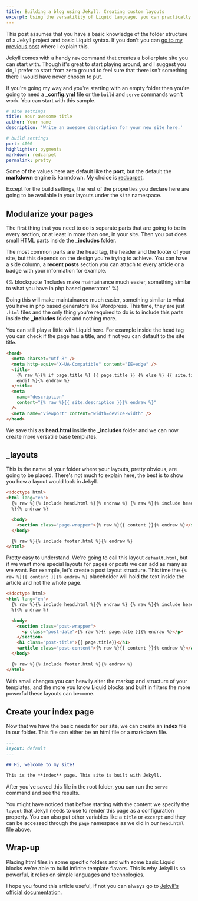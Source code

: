 ```yaml
---
title: Building a blog using Jekyll. Creating custom layouts
excerpt: Using the versatility of Liquid language, you can practically build any layout you want in Jekyll. Here's a quick explanation on how to do it.
---
```


This post assumes that you have a basic knowledge of the folder structure of a Jekyll project and basic Liquid syntax. If you don't you can [go to my previous post](/2015/07/building-blog-jekyll-installation-setup/) where I explain this.

Jekyll comes with a handy `new` command that creates a boilerplate site you can start with. Though it's great to start playing around, and I suggest you do, I prefer to start from zero ground to feel sure that there isn't something there I would have never chosen to put.

If you're going my way and you're starting with an empty folder then you're going to need a **\_config.yml** file or the `build` and `serve` commands won't work. You can start with this sample.

```yaml
# site settings
title: Your awesome title
author: Your name
description: 'Write an awesome description for your new site here.'

# build settings
port: 4000
highlighter: pygments
markdown: redcarpet
permalink: pretty
```

Some of the values here are default like the **port**, but the default the **markdown** engine is karmdown. My choice is [redcarpet](//github.com/vmg/redcarpet).

Except for the build settings, the rest of the properties you declare here are going to be available in your layouts under the `site` namespace.

## Modularize your pages

The first thing that you need to do is separate parts that are going to be in every section, or at least in more than one, in your site. Then you put does small HTML parts inside the **\_includes** folder.

The most common parts are the head tag, the header and the footer of your site, but this depends on the design you're trying to achieve. You can have a side column, a **recent posts** section you can attach to every article or a badge with your information for example.

{% blockquote 'Includes make maintainance much easier, something similar to what you have in php based generators' %}

Doing this will make maintainance much easier, something similar to what you have in php based generators like Wordpress. This time, they are just `.html` files and the only thing you're required to do is to include this parts inside the **\_includes** folder and nothing more.

You can still play a little with Liquid here. For example inside the head tag you can check if the page has a title, and if not you can default to the site title.

```html
<head>
  <meta charset="utf-8" />
  <meta http-equiv="X-UA-Compatible" content="IE=edge" />
  <title>
    {% raw %}{% if page.title %} {{ page.title }} {% else %} {{ site.title }} {%
    endif %}{% endraw %}
  </title>
  <meta
    name="description"
    content="{% raw %}{{ site.description }}{% endraw %}"
  />
  <meta name="viewport" content="width=device-width" />
</head>
```

We save this as **head.html** inside the **\_includes** folder and we can now create more versatile base templates.

## \_layouts

This is the name of your folder where your layouts, pretty obvious, are going to be placed. There's not much to explain here, the best is to show you how a layout would look in Jekyll.

```html
<!doctype html>
<html lang="en">
  {% raw %}{% include head.html %}{% endraw %} {% raw %}{% include header.html
  %}{% endraw %}

  <body>
    <section class="page-wrapper">{% raw %}{{ content }}{% endraw %}</section>
  </body>

  {% raw %}{% include footer.html %}{% endraw %}
</html>
```

Pretty easy to understand. We're going to call this layout `default.html`, but if we want more special layouts for pages or posts we can add as many as we want. For example, let's create a post layout structure. This time the `{% raw %}{{ content }}{% endraw %}` placeholder will hold the text inside the article and not the whole page.

```html
<!doctype html>
<html lang="en">
  {% raw %}{% include head.html %}{% endraw %} {% raw %}{% include header.html
  %}{% endraw %}

  <body>
    <section class="post-wrapper">
      <p class="post-date">{% raw %}{{ page.date }}{% endraw %}</p>
    </section>
    <h1 class="post-title">{{ page.title}}</h1>
    <article class="post-content">{% raw %}{{ content }}{% endraw %}</article>
  </body>

  {% raw %}{% include footer.html %}{% endraw %}
</html>
```

With small changes you can heavily alter the markup and structure of your templates, and the more you know Liquid blocks and built in filters the more powerful these layouts can become.

## Create your index page

Now that we have the basic needs for our site, we can create an **index** file in our folder. This file can either be an html file or a markdown file.

```markdown
---
layout: default
---

## Hi, welcome to my site!

This is the **index** page. This site is built with Jekyll.
```

After you've saved this file in the root folder, you can run the `serve` command and see the results.

You might have noticed that before starting with the content we specify the `layout` that Jekyll needs to use to render this page as a configuration property. You can also put other variables like a `title` or `excerpt` and they can be accessed through the `page` namespace as we did in our `head.html` file above.

## Wrap-up

Placing html files in some specific folders and with some basic Liquid blocks we're able to build infinite template flavors. This is why Jekyll is so powerful, it relies on simple languages and technologies.

I hope you found this article useful, if not you can always go to [Jekyll's official documentation](//jekyllrb.com/docs/frontmatter/).
